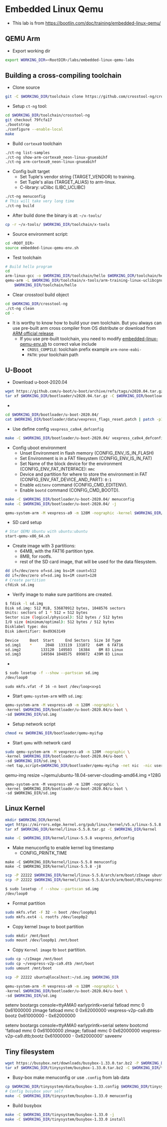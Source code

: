 # Embedded Linux Qemu
- This lab is from https://bootlin.com/doc/training/embedded-linux-qemu/

## QEMU Arm
- Export working dir
```bash
export WORKING_DIR=<RootDIR>/labs/embedded-linux-qemu-labs
```

## Building a cross-compiling toolchain
- Clone source
```bash
git -C $WORKING_DIR/toolchain clone https://github.com/crosstool-ng/crosstool-ng.git
```

- Setup `ct-ng` tool:
```bash
cd $WORKING_DIR/toolchain/crosstool-ng
git checkout 79fcfa17
./bootstrap
./configure --enable-local
make
```
- Build `cortexa9` toolchain
```bash
./ct-ng list-samples
./ct-ng show-arm-cortexa9_neon-linux-gnueabihf
./ct-ng arm-cortexa9_neon-linux-gnueabihf
```
- Config built target
  - Set Tuple's vendor string (TARGET_VENDOR) to training.
  - Set Tuple's alias (TARGET_ALIAS) to arm-linux.
  - C-library: uClibc (LIBC_UCLIBC)
```bash
./ct-ng menuconfig
# This will take very long time
./ct-ng build
```
- After build done the binary is at: `~/x-tools/`
```bash
cp -r ~/x-tools/ $WORKING_DIR/toolchain/x-tools
```
- Source environment script:
```bash
cd <ROOT_DIR>
source embedded-linux-qemu-env.sh
```

- Test toolchain
```bash
# Build hello program
cd 
arm-linux-gcc -o $WORKING_DIR/toolchain/hello $WORKING_DIR/toolchain/hello.c
qemu-arm -L $WORKING_DIR/toolchain/x-tools/arm-training-linux-uclibcgnueabihf/arm-training-linux-uclibcgnueabihf/sysroot/ \
    $WORKING_DIR/toolchain/hello
```

- Clear crosstool build object
```bash
cd $WORKING_DIR/crosstool-ng
./ct-ng clean
cd -
```

- It is worthy to know how to build your own toolchain. But you always can use pre-built arm cross compiler from OS distribute or download from [ARM official release](https://developer.arm.com/tools-and-software/open-source-software/developer-tools/gnu-toolchain/gnu-rm/downloads)
  - If you use pre-built toolchain, you need to modify [embedded-linux-qemu-env.sh](embedded-linux-qemu-env.sh) to correct value include
    - `CROSS_COMPILE`: toolchain prefix example `arm-none-eabi-`
    - `PATH`: your toolchain path
## U-Booot
- Download u-boot-2020.04
```bash
wget https://github.com/u-boot/u-boot/archive/refs/tags/v2020.04.tar.gz -P $WORKING_DIR/bootloader
tar xf $WORKING_DIR/bootloader/v2020.04.tar.gz -C $WORKING_DIR/bootloader
```
- 
```bash
cd $WORKING_DIR/bootloader/u-boot-2020.04/
cat $WORKING_DIR/bootloader/data/vexpress_flags_reset.patch | patch -p1
```
- Use define config `vexpress_ca9x4_defconfig`
```bash
make -C $WORKING_DIR/bootloader/u-boot-2020.04/ vexpress_ca9x4_defconfig
```
- Config uboot environment
  - Unset Environment in flash memory (CONFIG_ENV_IS_IN_FLASH)
  - Set Environment is in a FAT filesystem (CONFIG_ENV_IS_IN_FAT)
  - Set Name of the block device for the environment (CONFIG_ENV_FAT_INTERFACE): `mmc`
  - Device and partition for where to store the environment in FAT (CONFIG_ENV_FAT_DEVICE_AND_PART): `0:1`
  - Enable `editenv` command (CONFIG_CMD_EDITENV).
  - Enable `bootd` command (CONFIG_CMD_BOOTD).
```bash
make -C $WORKING_DIR/bootloader/u-boot-2020.04/ menuconfig
make -C $WORKING_DIR/bootloader/u-boot-2020.04/ -j
```
```bash
qemu-system-arm -M vexpress-a9 -m 128M -nographic -kernel $WORKING_DIR/bootloader/u-boot-2020.04/u-boot
```
- SD card setup
```bash
# Star QEMU Ubuntu with ubuntu:ubuntu
start-qemu-x86_64.sh
```
- Create image with 3 partitions:
  - 64MB, with the FAT16 partition type.
  - 8MB, for rootfs.
  - rest of the SD card image, that will be used for the data filesystem.
```bash
dd if=/dev/zero of=sd.img bs=1M count=512
dd if=/dev/zero of=sd.img bs=1M count=128
# Create partition
cfdisk sd.img
```

- Verify image to make sure partitions are created.
```bash
$ fdisk -l sd.img
Disk sd.img: 512 MiB, 536870912 bytes, 1048576 sectors
Units: sectors of 1 * 512 = 512 bytes
Sector size (logical/physical): 512 bytes / 512 bytes
I/O size (minimum/optimal): 512 bytes / 512 bytes
Disklabel type: dos
Disk identifier: 0xd9363149

Device     Boot  Start     End Sectors  Size Id Type
sd.img1    *      2048  133119  131072   64M  6 FAT16
sd.img2         133120  149503   16384    8M 83 Linux
sd.img3         149504 1048575  899072  439M 83 Linux
```

- 
```bash
$ sudo losetup -f --show --partscan sd.img
/dev/loop0
```

```
sudo mkfs.vfat -F 16 -n boot /dev/loop<x>p1
```
- Start `qemu-system-arm` with `sd.img`:
```bash
qemu-system-arm -M vexpress-a9 -m 128M -nographic \
-kernel $WORKING_DIR/bootloader/u-boot-2020.04/u-boot \
-sd $WORKING_DIR/sd.img
```

- Setup network script
```bash
chmod +x $WORKING_DIR/bootloader/qemu-myifup
```
- Start `qemu` with network card
```bash
sudo qemu-system-arm -M vexpress-a9 -m 128M -nographic \
-kernel $WORKING_DIR/bootloader/u-boot-2020.04/u-boot \
-sd $WORKING_DIR/sd.img \
-net tap,script=$WORKING_DIR/bootloader/qemu-myifup -net nic  -nic user,
```

qemu-img resize ~/qemu/ubuntu-18.04-server-cloudimg-amd64.img +128G

```
qemu-system-arm -M vexpress-a9 -m 128M -nographic \
-kernel $WORKING_DIR/bootloader/u-boot-2020.04/u-boot \
-sd $WORKING_DIR/sd.img
```

## Linux Kernel
```bash
mkdir $WORKING_DIR/kernel
wget https://mirrors.edge.kernel.org/pub/linux/kernel/v5.x/linux-5.5.8.tar.gz -P $WORKING_DIR/kernel
tar xf $WORKING_DIR/kernel/linux-5.5.8.tar.gz -C $WORKING_DIR/kernel

make -C $WORKING_DIR/kernel/linux-5.5.8 vexpress_defconfig
```
- Make menuconfig to enable kernel log timestamp
  - CONFIG_PRINTK_TIME
```
make -C $WORKING_DIR/kernel/linux-5.5.8 menuconfig
make -C $WORKING_DIR/kernel/linux-5.5.8 -j8
```
```bash
scp -P 22222 $WORKING_DIR/kernel/linux-5.5.8/arch/arm/boot/zImage ubuntu@localhost:~
scp -P 22222 $WORKING_DIR/kernel/linux-5.5.8/arch/arm/boot/dts/vexpress-v2p-ca9.dtb ubuntu@localhost:~
```

```bash
$ sudo losetup -f --show --partscan sd.img
/dev/loop0
```

- Format partition
```bash
sudo mkfs.vfat -F 32 -n boot /dev/loop0p1
sudo mkfs.ext4 -L rootfs /dev/loop0p2
```

- Copy kernel `Image` to boot partition
```bash
sudo mkdir /mnt/boot
sudo mount /dev/loop0p1 /mnt/boot
```

- Copy `Kernel image` to `boot` partition.
```bash
sudo cp ~/zImage /mnt/boot
sudo cp ~/vexpress-v2p-ca9.dtb /mnt/boot
sudo umount /mnt/boot
```

```bash
scp -P 22222 ubuntu@localhost:~/sd.img $WORKING_DIR
```

```bash
qemu-system-arm -M vexpress-a9 -m 128M -nographic \
-kernel $WORKING_DIR/bootloader/u-boot-2020.04/u-boot \
-sd $WORKING_DIR/sd.img
```

setenv bootargs console=ttyAMA0 earlyprintk=serial
fatload mmc 0 0x61000000 zImage
fatload mmc 0 0x62000000 vexpress-v2p-ca9.dtb
bootz 0x61000000 - 0x62000000

setenv bootargs console=ttyAMA0 earlyprintk=serial
setenv bootcmd 'fatload mmc 0 0x61000000 zImage; fatload mmc 0 0x62000000 vexpress-v2p-ca9.dtb;bootz 0x61000000 - 0x62000000'
saveenv

## Tiny filesystem

```bash
wget https://busybox.net/downloads/busybox-1.33.0.tar.bz2 -P $WORKING_DIR/tinysystem
tar xf $WORKING_DIR/tinysystem/busybox-1.33.0.tar.bz2 -C $WORKING_DIR/tinysystem
```
- Busy-box make menuconfig or use `.config` from lab data
```bash
cp $WORKING_DIR/tinysystem/data/busybox-1.33.config $WORKING_DIR/tinysystem/busybox-1.33.0/.config
# Config busybox your self
make -C $WORKING_DIR/tinysystem/busybox-1.33.0 menuconfig
```
- Build busybox
```bash
make -C $WORKING_DIR/tinysystem/busybox-1.33.0 -j
make -C $WORKING_DIR/tinysystem/busybox-1.33.0 install
```